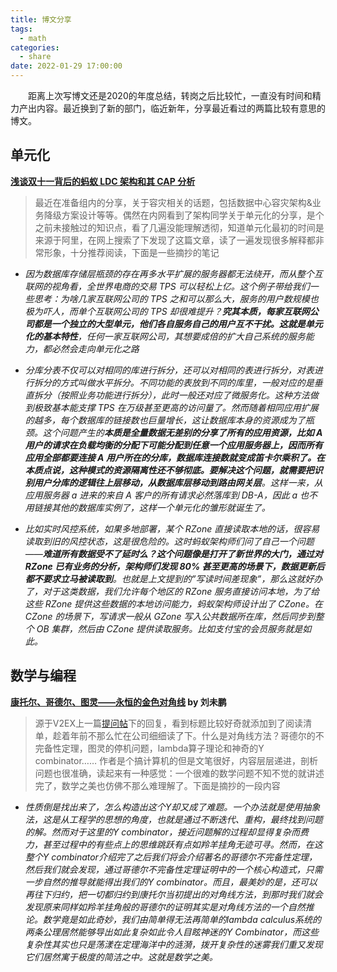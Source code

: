 ```yaml
---
title: 博文分享
tags:
  - math
categories:
  - share
date: 2022-01-29 17:00:00
---
```


&emsp;&emsp;距离上次写博文还是2020的年度总结，转岗之后比较忙，一直没有时间和精力产出内容。最近换到了新的部门，临近新年，分享最近看过的两篇比较有意思的博文。

## 单元化
**[浅谈双十一背后的蚂蚁 LDC 架构和其 CAP 分析](https://blog.csdn.net/itfly8/article/details/111027014)**

> 最近在准备组内的分享，关于容灾相关的话题，包括数据中心容灾架构&业务降级方案设计等等。偶然在内网看到了架构同学关于单元化的分享，是个之前未接触过的知识点，看了几遍没能理解透彻，知道单元化最初的时间是来源于阿里，在网上搜索了下发现了这篇文章，读了一遍发现很多解释都非常形象，十分推荐阅读，下面是一些摘抄的笔记

* *因为数据库存储层瓶颈的存在再多水平扩展的服务器都无法绕开，而从整个互联网的视角看，全世界电商的交易 TPS 可以轻松上亿。这个例子带给我们一些思考：为啥几家互联网公司的 TPS 之和可以那么大，服务的用户数规模也极为吓人，而单个互联网公司的 TPS 却很难提升？**究其本质，每家互联网公司都是一个独立的大型单元，他们各自服务自己的用户互不干扰。这就是单元化的基本特性**，任何一家互联网公司，其想要成倍的扩大自己系统的服务能力，都必然会走向单元化之路*

* *分库分表不仅可以对相同的库进行拆分，还可以对相同的表进行拆分，对表进行拆分的方式叫做水平拆分。不同功能的表放到不同的库里，一般对应的是垂直拆分（按照业务功能进行拆分），此时一般还对应了微服务化。这种方法做到极致基本能支撑 TPS 在万级甚至更高的访问量了。然而随着相同应用扩展的越多，每个数据库的链接数也巨量增长，这让数据库本身的资源成为了瓶颈。这个问题产生的**本质是全量数据无差别的分享了所有的应用资源，比如 A 用户的请求在负载均衡的分配下可能分配到任意一个应用服务器上，因而所有应用全部都要连接 A 用户所在的分库，数据库连接数就变成笛卡尔乘积了。在本质点说，这种模式的资源隔离性还不够彻底。要解决这个问题，就需要把识别用户分库的逻辑往上层移动，从数据库层移动到路由网关层**。这样一来，从应用服务器 a 进来的来自 A 客户的所有请求必然落库到 DB-A，因此 a 也不用链接其他的数据库实例了，这样一个单元化的雏形就诞生了。*

* *比如实时风控系统，如果多地部署，某个 RZone 直接读取本地的话，很容易读取到旧的风控状态，这是很危险的。这时蚂蚁架构师们问了自己一个问题——**难道所有数据受不了延时么？这个问题像是打开了新世界的大门，通过对 RZone 已有业务的分析，架构师们发现 80% 甚至更高的场景下，数据更新后都不要求立马被读取到**。也就是上文提到的”写读时间差现象”，那么这就好办了，对于这类数据，我们允许每个地区的 RZone 服务直接访问本地，为了给这些 RZone 提供这些数据的本地访问能力，蚂蚁架构师设计出了 CZone。在 CZone 的场景下，写请求一般从 GZone 写入公共数据所在库，然后同步到整个 OB 集群，然后由 CZone 提供读取服务。比如支付宝的会员服务就是如此。*


## 数学与编程 
**[康托尔、哥德尔、图灵——永恒的金色对角线](http://mindhacks.cn/2006/10/15/cantor-godel-turing-an-eternal-golden-diagonal/) by 刘未鹏**

> 源于V2EX上一篇[提问帖](https://www.v2ex.com/t/829870)下的回复，看到标题比较好奇就添加到了阅读清单，趁着年前不那么忙在公司细细读了下。什么是对角线方法？哥德尔的不完备性定理，图灵的停机问题，lambda算子理论和神奇的Y combinator…… 作者是个搞计算机的但是文笔很好，内容层层递进，剖析问题也很准确，读起来有一种感觉：一个很难的数学问题不知不觉的就讲述完了，数学之美也仿佛不那么难理解了。下面是摘抄的一段内容


* *性质倒是找出来了，怎么构造出这个Y却又成了难题。一个办法就是使用抽象法，这是从工程学的思想的角度，也就是通过不断迭代、重构，最终找到问题的解。然而对于这里的Y combinator，接近问题解的过程却显得复杂而费力，甚至过程中的有些点上的思维跳跃有点如羚羊挂角无迹可寻。然而，在这整个Y combinator介绍完了之后我们将会介绍著名的哥德尔不完备性定理，然后我们就会发现，通过哥德尔不完备性定理证明中的一个核心构造式，只需一步自然的推导就能得出我们的Y combinator。而且，最美妙的是，还可以再往下归约，把一切都归约到康托尔当初提出的对角线方法，到那时我们就会发现原来同样如羚羊挂角般的哥德尔的证明其实是对角线方法的一个自然推论。数学竟是如此奇妙，我们由简单得无法再简单的lambda calculus系统的两条公理居然能够导出如此复杂如此令人目眩神迷的Y Combinator，而这些复杂性其实也只是荡漾在定理海洋中的涟漪，拨开复杂性的迷雾我们重又发现它们居然寓于极度的简洁之中。这就是数学之美。*